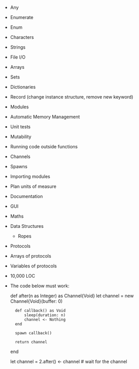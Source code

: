 - Any
- Enumerate
- Enum
- Characters
- Strings
- File I/O
- Arrays
- Sets
- Dictionaries
- Record (change instance structure, remove new keyword)
- Modules
- Automatic Memory Management
- Unit tests
- Mutability
- Running code outside functions
- Channels
- Spawns
- Importing modules
- Plan units of measure
- Documentation
- GUI
- Maths
- Data Structures
  - Ropes
- Protocols
- Arrays of protocols
- Variables of protocols

- 10,000 LOC

- The code below must work:

    def after(n as Integer) as Channel{Void}
        let channel = new Channel{Void}(buffer: 0)
    
        def callback() as Void
            sleep(duration: n)
            channel <- Nothing
        end
    
        spawn callback()
    
        return channel
    end
    
    let channel = 2.after()
    <- channel  # wait for the channel

